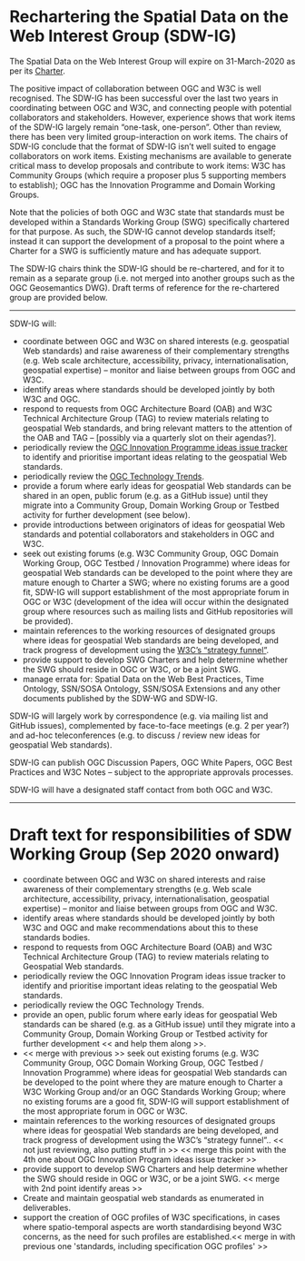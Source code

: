# Rechartering the Spatial Data on the Web Interest Group (SDW-IG)

The Spatial Data on the Web Interest Group will expire on 31-March-2020 as per its [Charter](https://www.w3.org/2017/sdwig/charter.html).

The positive impact of collaboration between OGC and W3C is well recognised. The SDW-IG has been successful over the last two years in coordinating between OGC and W3C, and connecting people with potential collaborators and stakeholders. However, experience shows that work items of the SDW-IG largely remain “one-task, one-person”. Other than review, there has been very limited group-interaction on work items. The chairs of SDW-IG conclude that the format of SDW-IG isn’t well suited to engage collaborators on work items. Existing mechanisms are available to generate critical mass to develop proposals and contribute to work items: W3C has Community Groups (which require a proposer plus 5 supporting members to establish); OGC has the Innovation Programme and Domain Working Groups. 

Note that the policies of both OGC and W3C state that standards must be developed within a Standards Working Group (SWG) specifically chartered for that purpose. As such, the SDW-IG cannot develop standards itself; instead it can support the development of a proposal to the point where a Charter for a SWG is sufficiently mature and has adequate support.

The SDW-IG chairs think the SDW-IG should be re-chartered, and for it to remain as a separate group (i.e. not merged into another groups such as the OGC Geosemantics DWG). Draft terms of reference for the re-chartered group are provided below.

---

SDW-IG will:

* coordinate between OGC and W3C on shared interests (e.g. geospatial Web standards) and raise awareness of their complementary strengths (e.g. Web scale architecture, accessibility, privacy, internationalisation, geospatial expertise) – monitor and liaise between groups from OGC and W3C. 
* identify areas where standards should be developed jointly by both W3C and OGC.
* respond to requests from OGC Architecture Board (OAB) and W3C Technical Architecture Group (TAG) to review materials relating to geospatial Web standards, and bring relevant matters to the attention of the OAB and TAG – [possibly via a quarterly slot on their agendas?]. 
* periodically review the [OGC Innovation Programme ideas issue tracker](https://github.com/opengeospatial/ideas/issues) to identify and prioritise important ideas relating to the geospatial Web standards. 
* periodically review the [OGC Technology Trends](https://github.com/opengeospatial/OGC-Technology-Trends/blob/master/README.md).
* provide a forum where early ideas for geospatial Web standards can be shared in an open, public forum (e.g. as a GitHub issue) until they migrate into a Community Group, Domain Working Group or Testbed activity for further development (see below).
* provide introductions between originators of ideas for geospatial Web standards and potential collaborators and stakeholders in OGC and W3C.
* seek out existing forums (e.g. W3C Community Group, OGC Domain Working Group, OGC Testbed / Innovation Programme) where ideas for geospatial Web standards can be developed to the point where they are mature enough to Charter a SWG; where no existing forums are a good fit, SDW-IG will support establishment of the most appropriate forum in OGC or W3C (development of the idea will occur within the designated group where resources such as mailing lists and GitHub repositories will be provided). 
* maintain references to the working resources of designated groups where ideas for geospatial Web standards are being developed, and track progress of development using the [W3C’s “strategy funnel”](https://github.com/w3c/strategy/labels/Geospatial).
* provide support to develop SWG Charters and help determine whether the SWG should reside in OGC or W3C, or be a joint SWG.
* manage errata for: Spatial Data on the Web Best Practices, Time Ontology, SSN/SOSA Ontology, SSN/SOSA Extensions and any other documents published by the SDW-WG and SDW-IG. 

SDW-IG will largely work by correspondence (e.g. via mailing list and GitHub issues), complemented by face-to-face meetings (e.g. 2 per year?) and ad-hoc teleconferences (e.g. to discuss / review new ideas for geospatial Web standards).

SDW-IG can publish OGC Discussion Papers, OGC White Papers, OGC Best Practices and W3C Notes – subject to the appropriate approvals processes.

SDW-IG will have a designated staff contact from both OGC and W3C.

---

# Draft text for responsibilities of SDW Working Group (Sep 2020 onward)

* coordinate between OGC and W3C on shared interests and raise awareness of their complementary strengths (e.g. Web scale architecture, accessibility, privacy, internationalisation, geospatial expertise) – monitor and liaise between groups from OGC and W3C.
* identify areas where standards should be developed jointly by both W3C and OGC and make recommendations about this to these standards bodies.
* respond to requests from OGC Architecture Board (OAB) and W3C Technical Architecture Group (TAG) to review materials relating to Geospatial Web standards.
* periodically review the OGC Innovation Program ideas issue tracker to identify and prioritise important ideas relating to the geospatial Web standards.
* periodically review the OGC Technology Trends.
* provide an open, public forum where early ideas for geospatial Web standards can be shared (e.g. as a GitHub issue) until they migrate into a Community Group, Domain Working Group or Testbed activity for further development << and help them along >>.
* << merge with previous >> seek out existing forums (e.g. W3C Community Group, OGC Domain Working Group, OGC Testbed / Innovation Programme) where ideas for geospatial Web standards can be developed to the point where they are mature enough to Charter a W3C Working Group and/or an OGC Standards Working Group; where no existing forums are a good fit, SDW-IG will support establishment of the most appropriate forum in OGC or W3C.
* maintain references to the working resources of designated groups where ideas for geospatial Web standards are being developed, and track progress of development using the W3C’s “strategy funnel”.. << not just reviewing, also putting stuff in >> << merge this point with the 4th one about OGC Innovation Program ideas issue tracker >>
* provide support to develop SWG Charters and help determine whether the SWG should reside in OGC or W3C, or be a joint SWG. << merge with 2nd point identify areas >>
* Create and maintain geospatial web standards as enumerated in deliverables.
* support the creation of OGC profiles of W3C specifications, in cases where spatio-temporal aspects are worth standardising beyond W3C concerns, as the need for such profiles are established.<< merge in with previous one 'standards, including specification OGC profiles' >>

